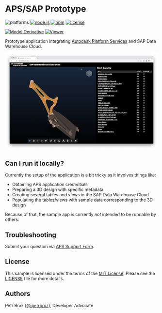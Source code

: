 # APS/SAP Prototype

![platforms](https://img.shields.io/badge/platform-windows%20%7C%20osx%20%7C%20linux-lightgray.svg)
[![node.js](https://img.shields.io/badge/node.js-16.17-blue.svg)](https://nodejs.org)
[![npm](https://img.shields.io/badge/npm-8.15-blue.svg)](https://www.npmjs.com/)
[![license](https://img.shields.io/:license-mit-green.svg)](https://opensource.org/licenses/MIT)

[![Model Derivative](https://img.shields.io/badge/Model%20Derivative-v2-green.svg)](https://aps.autodesk.com/en/docs/model-derivative/v2/overview/)
[![Viewer](https://img.shields.io/badge/Viewer-v7-green.svg)](https://aps.autodesk.com/en/docs/viewer/v7/developers_guide/overview/)

Prototype application integrating [Autodesk Platform Services](https://aps.autodesk.com) and SAP Data Warehouse Cloud.

![thumbnail](./thumbnail.png)

## Can I run it locally?

Currently the setup of the application is a bit tricky as it involves things like:

- Obtaining APS application credentials
- Preparing a 3D design with specific metadata
- Creating several tables and views in the SAP Data Warehouse Cloud
- Populating the tables/views with sample data corresponding to the 3D design

Because of that, the sample app is currently _not_ intended to be runnable by others.

## Troubleshooting

Submit your question via [APS Support Form](https://aps.autodesk.com/en/support/get-help).

## License

This sample is licensed under the terms of the [MIT License](http://opensource.org/licenses/MIT).
Please see the [LICENSE](LICENSE) file for more details.

## Authors

Petr Broz ([@ipetrbroz](https://twitter.com/ipetrbroz)), Developer Advocate